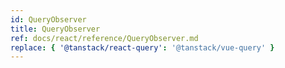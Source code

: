 ```yaml
---
id: QueryObserver
title: QueryObserver
ref: docs/react/reference/QueryObserver.md
replace: { '@tanstack/react-query': '@tanstack/vue-query' }
---
```

